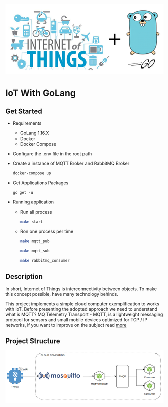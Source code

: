 <div style="text-align:center">
  <img src="./docs/cover.png" />
</div>

# IoT With GoLang


## Get Started

- Requirements
  - GoLang 1.16.X
  - Docker
  - Docker Compose

- Configure the .env file in the root path

- Create a instance of MQTT Broker and RabbitMQ Broker

  ```bash
  docker-compose up
  ```

- Get Applications Packages

  ```
  go get -u
  ```

- Running application

  - Run all process
    ```bash
    make start
    ```

  - Ron one process per time
    ```bash
    make mqtt_pub
    ```

    ```bash
    make mqtt_sub
    ```

    ```bash
    make rabbitmq_consumer
    ```

## Description

In short, Internet of Things is interconnectivity between objects. To make this concept possible, have many technology behinds.

This project implements a simple cloud computer exemplification to works with IoT. Before presenting the adopted approach we need to understand what is MQTT? MQ Telemetry Transport - MQTT, is a lightweight messaging protocol for sensors and small mobile devices optimized for TCP / IP networks, if you want to improve on the subject read [more](https://developer.ibm.com/articles/iot-mqtt-why-good-for-iot/)

## Project Structure

<div align="center">
  <img src="./docs/fig.png" width="650"/>
</div>
